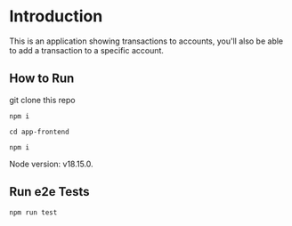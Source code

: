 Introduction
============
This is an application showing transactions to accounts, you'll also be able to add a transaction to a specific account.

How to Run
----------
git clone this repo
<p><code>npm i</code> </p>
<p><code>cd app-frontend</code></p>
<p><code>npm i</code></p>

Node version: v18.15.0.

Run e2e Tests
-------------
`npm run test`
